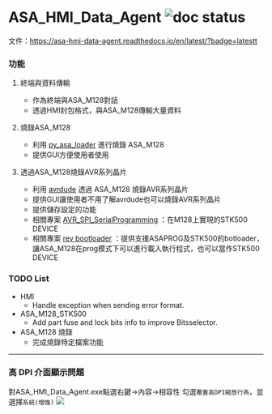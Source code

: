 # ASA_HMI_Data_Agent ![doc status](https://asa-hmi-data-agent.readthedocs.io/en/latest/?badge=latest)

文件：https://asa-hmi-data-agent.readthedocs.io/en/latest/?badge=latestt

### 功能
1. 終端與資料傳輸  
    - 作為終端與ASA_M128對話  
    - 透過HMI封包格式，與ASA_M128傳輸大量資料  

2. 燒錄ASA_M128  
    - 利用 [py_asa_loader](https://github.com/mickey9910326/py_asa_loader) 進行燒錄 ASA_M128  
    - 提供GUI方便使用者使用

3. 透過ASA_M128燒錄AVR系列晶片  
    - 利用 [avrdude](http://savannah.nongnu.org/projects/avrdude) 透過 ASA_M128 燒錄AVR系列晶片  
    - 提供GUI讓使用者不用了解avrdude也可以燒錄AVR系列晶片  
    - 提供儲存設定的功能
    - 相關專案 [AVR_SPI_SerialProgramming](https://github.com/mickey9910326/AVR_SPI_SerialProgramming)
      ：在M128上實現的STK500 DEVICE
    - 相關專案 [rev bootloader](https://github.com/nuclear-refugee/bootloader)
      ：提供支援ASAPROG及STK500的botloader，讓ASA_M128在prog模式下可以進行載入執行程式，也可以當作STK500 DEVICE


### TODO List

- HMI
    - Handle exception when sending error format.
- ASA_M128_STK500
    - Add part fuse and lock bits info to improve Bitsselector.
- ASA_M128 燒錄
    - 完成燒錄特定檔案功能

---

### 高 DPI 介面顯示問題
對ASA_HMI_Data_Agent.exe點選右鍵->內容->相容性
勾選`覆蓋高DPI縮放行為`，並選擇`系統(增強)`
![](https://i.imgur.com/wIiLdOJ.png)
